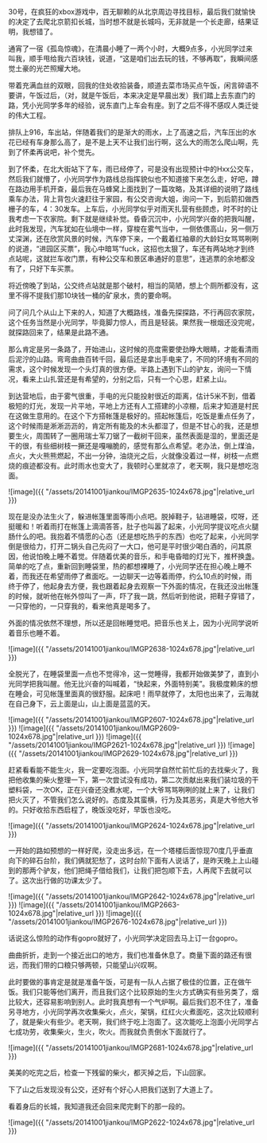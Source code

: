 30号，在疯狂的xbox游戏中，百无聊赖的从北京周边寻找目标，最后我们就愉快的决定了去爬北京箭扣长城，当时想不就是长城吗，无非就是一个长走廊，结果证明，我想错了。

通宵了一宿《孤岛惊魂》，在清晨小睡了一两个小时，大概9点多，小光同学过来叫我，顺手甩给我六百块钱，说道，“这是咱们出去玩的钱，不够再取”，我瞬间感觉土豪的光芒照耀大地。

带着充满血丝的双眼，回我的住处收拾装备，顺道去菜市场买点午饭，闲言碎语不要讲，午饭过后，（对，就是午饭后，本来决定是早晨出发）我们踏上去东直门的路，凭小光同学多年的经验，说东直门上车会有座。到了之后不得不感叹人类迁徙的伟大工程。

排队上916，车出站，伴随着我们的是渐大的雨水，上了高速之后，汽车压出的水花已经有车身那么高了，是不是上天不让我们出行啊，这么大的雨怎么爬山啊，先到了怀柔再说吧，补个觉先。

到了怀柔，在北大街站下了车，雨已经停了，可是没有出现预计中的Hxx公交车，然后我们就懵了，小光同学作为路线总指挥貌似也不知道接下来怎么走，好吧，蹲在路边用手机开查，最后我在马蜂窝上面找到了一篇攻略，及其详细的说明了路线乘车办法，背上背包火速赶往于家园，有公交咨询大姐，询问一下，到后箭扣做西栅子的车，4：30发车。上车后，小光同学似乎对雨天扎营有些顾虑，时不时的让我考虑一下农家院。剩下就是继续补觉。昏昏沉沉中，小光同学兴奋的把我叫醒，此时我发现，汽车犹如在仙境中一样，穿梭在雾气当中，一侧依偎高山，另一侧万丈深渊，还在欣赏风景的时候，汽车停下来，一个戴着红袖章的大龄妇女骂骂咧咧的说道，“进园区买票”，我心中暗骂“fuck，这招也太狠了，车还有两站地才到终点站呢，这就拦车收门票，有种公交车和景区串通好的意思”，连逃票的余地都没有了，只好下车买票。

将近傍晚了到站，公交终点站就是那个破村，相当的简陋，想上个厕所都没有，这里不得不提我们那10块钱一桶的矿泉水，贵的要命啊。

问了问几个从山上下来的人，知道了大概路线，准备先探探路，不行再回农家院，这个任务当然是小光同学，毕竟脚力惊人，而且是轻装。果然我一根烟还没完呢，就探路回来了，结果是此路不通。


那么肯定是另一条路了，开始进山，这时候的亮度需要使劲睁大眼睛，才能看清雨后泥泞的山路。弯弯曲曲百转千回，最后还是拿出手电来了，不同的环境有不同的需求，这个时候发现一个头灯真的很方便。半路上遇到下山的驴友，询问一下情况，看来上山扎营还是有希望的，分别之后，只有一个心思，赶紧上山。

到达营地后，由于雾气很重，手电的光只能投射很近的距离，估计5米不到，借着极短的灯光，发现一片平地，平地上方还有人工搭建的小凉棚，后来才知道是村民在这做生意用的。在这个下方搭帐篷是极好的。搭起帐篷后，吃饭是重点任务了，这个时候雨是淅淅沥沥的，肯定所有能及的木头都湿了，但是不甘心的我，还是想要生火，周围转了一圈用瑞士军刀锯了一截树干回来，虽然表面是湿的，里面还是干的很，有些细树枝一撅还是嘎嘣脆的，感觉有那么点希望。老办法，倒上煤油，点火，大火熊熊燃起，不出一分钟，油烧光之后，火就像没着过一样，树枝一点燃烧的痕迹都没有。此时雨水也变大了，我顿时心里就凉了，老天啊，我只是想吃泡面。

![image]({{ "/assets/20141001jiankou/IMGP2635-1024x678.jpg"|relative_url }})

现在是没办法生火了，躲进帐篷里面等雨小点吧。脱掉鞋子，钻进睡袋，哎呀，还挺暖和！听着雨打在帐篷上滴滴答答，肚子也叫嚣了起来，小光同学提议吃点火腿肠什么的吧。我抱着不情愿的心态（还是想吃热乎的东西）也吃了起来，小光同学倒是很给力，打开二锅头自己先闷了一大口，他可是平时很少喝白酒的，问其原因，他说怕晚上睡不着觉。伴随着优美的音乐，和手电昏暗的灯光下，推杯换盏。简单的吃了点，重新回到睡袋里，热的都想裸睡了，小光同学还在担心晚上睡不着，而我还在希望雨停了煮面吃。一边聊天一边等着雨停，约么10点的时候，雨终于停了，他起身去方便，我也跟着起身去观察一下外面的情况，在我还没出帐篷的时候，就听他在帐外惊叫了一声，吓了我一跳，然后听到他说，把鞋子穿错了，一只穿他的，一只穿我的，看来他真是喝多了。

外面的情况依然不理想，所以还是回帐睡觉吧。把音乐也关上，因为小光同学说听着音乐也睡不着。

![image]({{ "/assets/20141001jiankou/IMGP2638-1024x678.jpg"|relative_url }})

全脱光了，在睡袋里面一点也不觉得冷，这一觉睡得，我都开始做美梦了，直到小光同学把我叫醒。他无比兴奋的叫喊着，“快起来，外面特别美”。我极度赖床的想在睡会，可见帐篷里面真的很舒服。起床吧！雨早就停了，太阳也出来了，云海就在自己身下，云上面是山，山上面是蓝蓝的天。

![image]({{ "/assets/20141001jiankou/IMGP2607-1024x678.jpg"|relative_url }})
![image]({{ "/assets/20141001jiankou/IMGP2609-1024x678.jpg"|relative_url }})
![image]({{ "/assets/20141001jiankou/IMGP2621-1024x678.jpg"|relative_url }})
![image]({{ "/assets/20141001jiankou/IMGP2629-1024x678.jpg"|relative_url }})

赶紧看看能不能生火，我一定要吃泡面。小光同学自然忙前忙后的去找柴火了，我把他收集的柴火整理一下，第一次尝试没有成功，第二次贡献出来我们装垃圾的干塑料袋，一次OK，正在兴奋还没煮水呢，一个大爷骂骂咧咧的就上来了，让我们把火灭了，不管我们怎么说好的。态度及其蛮横，行为及其恶劣，真是大爷他大爷的。只好收拾东西启程了，晚饭没吃好，早饭也没吃。

![image]({{ "/assets/20141001jiankou/IMGP2624-1024x678.jpg"|relative_url }})

一开始的路如预想的一样好爬，没走出多远，在一个塔楼后面惊现70度几乎垂直向下的碎石台阶，我们俩就犯愁了，这时台阶下面有人说话了，是昨天晚上上山碰到的那两个驴友，他们把绳子借给我们，让我们把包顺下去，人再爬下去就可以了。这次出行做的功课太少了。

![image]({{ "/assets/20141001jiankou/IMGP2642-1024x678.jpg"|relative_url }})
![image]({{ "/assets/20141001jiankou/IMGP2663-1024x678.jpg"|relative_url }})
![image]({{ "/assets/20141001jiankou/IMGP2676-1024x678.jpg"|relative_url }})


话说这么惊险的动作有gopro就好了，小光同学决定回去马上订一台gopro。

曲曲折折，走到一个接近出口的地方，我们也准备休息了。商量下面的路还有很远，而我们带的口粮只够两顿，只能望山兴叹啊。


此时要做的事肯定是就是准备午饭，可是有一队人占据了极佳的位置，正在做午饭。我们只能等他们离开，而且我们这个比较原始的生火方式确实有些另类了，烟比较大，还容易影响到别人。此时我真想有一个气炉啊。最后我们忍不住了，准备另寻地方，小光同学再次收集柴火，点火，架锅，红红火火煮面吃，这次比较顺利了，就是柴火有些少。老天啊，我们终于吃上泡面了。这次能吃上泡面小光同学占七成功劳，收集柴火，生火，吹火。而我就负责倒水下面就行了。

![image]({{ "/assets/20141001jiankou/IMGP2681-1024x678.jpg"|relative_url }})

美美的吃完之后，检查一下残留的柴火，都灭掉之后，下山回家。

下了山之后发现没有公交，还好有个好心人把我们送到了大道上了。

看着身后的长城，我知道我还会回来爬完剩下的那一段的。

![image]({{ "/assets/20141001jiankou/IMGP2622-1024x678.jpg"|relative_url }})
